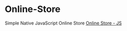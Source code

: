 # Online-Store
Simple Native JavaScript Online Store
[Online Store - JS](alameerashrafjs.000webhostapp.com)
<br/>
